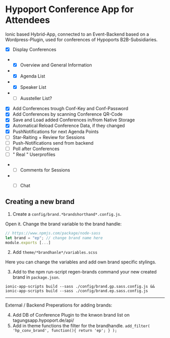 # Hypoport Conference App for Attendees

Ionic based Hybrid-App, connected to an Event-Backend based on a Wordpress-Plugin, used for conferences of Hypoports B2B-Subsidiaries.

- [x] Display Conferences 
- - [x] Overview and General Information
- - [x] Agenda List 
- - [x] Speaker List 
- - [ ] Aussteller List? 
- [x] Add Conferences trough Conf-Key and Conf-Password
- [x] Add Conferences by scanning Conference QR-Code 
- [x] Save and Load added Conferences in/from Native Storage
- [x] Automatical Reload Conference Data, if they changed
- [x] PushNotifications for next Agenda Points
- [ ] Star-Raiting + Review for Sessions
- [ ] Push-Notifications send from backend 
- [ ] Poll after Conferences
- [ ] " Real " Userprofiles
- - [ ] Comments for Sessions
- - [ ] Chat


## Creating a new brand

1. Create a `config/brand.*brandshorthand*.config.js`. 

Open it. Change the brand variable to the brand handle:
```js
// https://www.npmjs.com/package/node-sass
let brand = "ep"; // change brand name here
module.exports [...]
```

2. Add `theme/*brandhanle*/variables.scss`

Here you can change the variables and add own brand specific stylings.

3. Add to the npm run-script regen-brands command your new created brand in `package.json`.

```
ionic-app-scripts build --sass ./config/brand.gp.sass.config.js && ionic-app-scripts build --sass ./config/brand.ep.sass.config.js
```

----

External / Backend Preperations for adding brands:

4. Add DB of Conference Plugin to the knwon brand list on tagungsapp.hypoport.de/api/
5. Add in theme functions the filter for the brandhandle. 
`add_filter( 'hp_conv_brand', function(){ return 'ep'; } );`
